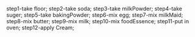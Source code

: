 step1-take floor;
step2-take soda;
step3-take milkPowder;
step4-take suger;
step5-take bakingPowder;
step6-mix egg;
step7-mix milkMaid;
step8-mix butter;
step9-mix milk;
step10-mix foodEssence;
step11-put in oven;
step12-apply Cream;

